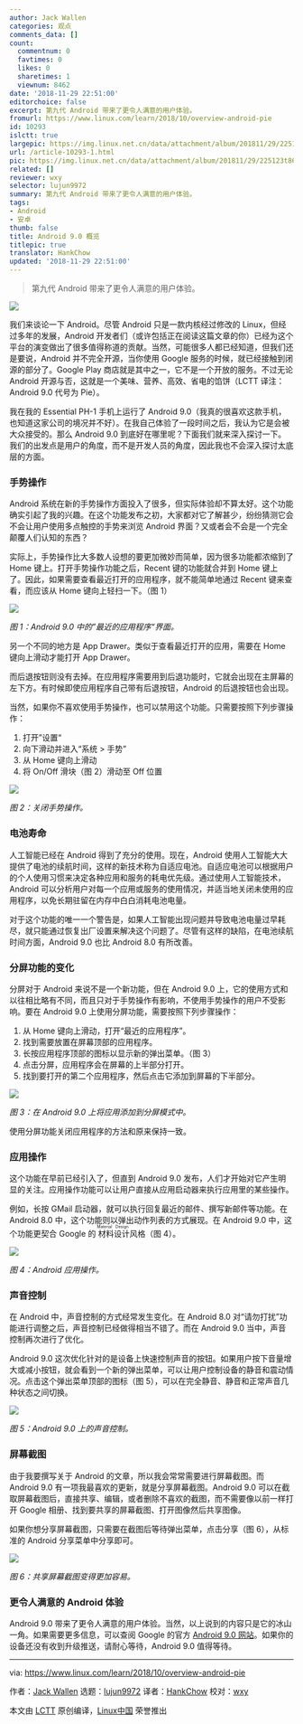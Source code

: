 ```yaml
---
author: Jack Wallen
categories: 观点
comments_data: []
count:
  commentnum: 0
  favtimes: 0
  likes: 0
  sharetimes: 1
  viewnum: 8462
date: '2018-11-29 22:51:00'
editorchoice: false
excerpt: 第九代 Android 带来了更令人满意的用户体验。
fromurl: https://www.linux.com/learn/2018/10/overview-android-pie
id: 10293
islctt: true
largepic: https://img.linux.net.cn/data/attachment/album/201811/29/225123t86656zhbvbk6be6.jpg
url: /article-10293-1.html
pic: https://img.linux.net.cn/data/attachment/album/201811/29/225123t86656zhbvbk6be6.jpg.thumb.jpg
related: []
reviewer: wxy
selector: lujun9972
summary: 第九代 Android 带来了更令人满意的用户体验。
tags:
- Android
- 安卓
thumb: false
title: Android 9.0 概览
titlepic: true
translator: HankChow
updated: '2018-11-29 22:51:00'
---
```



> 
> 第九代 Android 带来了更令人满意的用户体验。
> 
> 
> 


![](/data/attachment/album/201811/29/225123t86656zhbvbk6be6.jpg)


我们来谈论一下 Android。尽管 Android 只是一款内核经过修改的 Linux，但经过多年的发展，Android 开发者们（或许包括正在阅读这篇文章的你）已经为这个平台的演变做出了很多值得称道的贡献。当然，可能很多人都已经知道，但我们还是要说，Android 并不完全开源，当你使用 Google 服务的时候，就已经接触到闭源的部分了。Google Play 商店就是其中之一，它不是一个开放的服务。不过无论 Android 开源与否，这就是一个美味、营养、高效、省电的馅饼（LCTT 译注：Android 9.0 代号为 Pie）。


我在我的 Essential PH-1 手机上运行了 Android 9.0（我真的很喜欢这款手机，也知道这家公司的境况并不好）。在我自己体验了一段时间之后，我认为它是会被大众接受的。那么 Android 9.0 到底好在哪里呢？下面我们就来深入探讨一下。我们的出发点是用户的角度，而不是开发人员的角度，因此我也不会深入探讨太底层的方面。


### 手势操作


Android 系统在新的手势操作方面投入了很多，但实际体验却不算太好。这个功能确实引起了我的兴趣。在这个功能发布之初，大家都对它了解甚少，纷纷猜测它会不会让用户使用多点触控的手势来浏览 Android 界面？又或者会不会是一个完全颠覆人们认知的东西？


实际上，手势操作比大多数人设想的要更加微妙而简单，因为很多功能都浓缩到了 Home 键上。打开手势操作功能之后，Recent 键的功能就合并到 Home 键上了。因此，如果需要查看最近打开的应用程序，就不能简单地通过 Recent 键来查看，而应该从 Home 键向上轻扫一下。（图 1）


![](/data/attachment/album/201811/29/224525li48k8vvz1mw1zgv.jpg)


*图 1：Android 9.0 中的”最近的应用程序“界面。*


另一个不同的地方是 App Drawer。类似于查看最近打开的应用，需要在 Home 键向上滑动才能打开 App Drawer。


而后退按钮则没有去掉。在应用程序需要用到后退功能时，它就会出现在主屏幕的左下方。有时候即使应用程序自己带有后退按钮，Android 的后退按钮也会出现。


当然，如果你不喜欢使用手势操作，也可以禁用这个功能。只需要按照下列步骤操作：


1. 打开”设置“
2. 向下滑动并进入“系统 > 手势”
3. 从 Home 键向上滑动
4. 将 On/Off 滑块（图 2）滑动至 Off 位置


![](/data/attachment/album/201811/29/224536zxkkb2tkx4ltjtxi.jpg)


*图 2：关闭手势操作。*


### 电池寿命


人工智能已经在 Android 得到了充分的使用。现在，Android 使用人工智能大大提供了电池的续航时间，这样的新技术称为自适应电池。自适应电池可以根据用户的个人使用习惯来决定各种应用和服务的耗电优先级。通过使用人工智能技术，Android 可以分析用户对每一个应用或服务的使用情况，并适当地关闭未使用的应用程序，以免长期驻留在内存中白白消耗电池电量。


对于这个功能的唯一一个警告是，如果人工智能出现问题并导致电池电量过早耗尽，就只能通过恢复出厂设置来解决这个问题了。尽管有这样的缺陷，在电池续航时间方面，Android 9.0 也比 Android 8.0 有所改善。


### 分屏功能的变化


分屏对于 Android 来说不是一个新功能，但在 Android 9.0 上，它的使用方式和以往相比略有不同，而且只对于手势操作有影响，不使用手势操作的用户不受影响。要在 Android 9.0 上使用分屏功能，需要按照下列步骤操作：


1. 从 Home 键向上滑动，打开“最近的应用程序”。
2. 找到需要放置在屏幕顶部的应用程序。
3. 长按应用程序顶部的图标以显示新的弹出菜单。（图 3）
4. 点击分屏，应用程序会在屏幕的上半部分打开。
5. 找到要打开的第二个应用程序，然后点击它添加到屏幕的下半部分。


![](/data/attachment/album/201811/29/224548pprb0ftsb0vrtjf3.jpg)


*图 3：在 Android 9.0 上将应用添加到分屏模式中。*


使用分屏功能关闭应用程序的方法和原来保持一致。


### 应用操作


这个功能在早前已经引入了，但直到 Android 9.0 发布，人们才开始对它产生明显的关注。应用操作功能可以让用户直接从应用启动器来执行应用里的某些操作。


例如，长按 GMail 启动器，就可以执行回复最近的邮件、撰写新邮件等功能。在 Android 8.0 中，这个功能则以弹出动作列表的方式展现。在 Android 9.0 中，这个功能更契合 Google 的<ruby> 材料设计 <rt>  Material Design </rt></ruby>风格（图 4）。


![](/data/attachment/album/201811/29/224606jzyaagpaicwr2cc3.jpg)


*图 4：Android 应用操作。*


### 声音控制


在 Android 中，声音控制的方式经常发生变化。在 Android 8.0 对“请勿打扰”功能进行调整之后，声音控制已经做得相当不错了。而在 Android 9.0 当中，声音控制再次进行了优化。


Android 9.0 这次优化针对的是设备上快速控制声音的按钮。如果用户按下音量增大或减小按钮，就会看到一个新的弹出菜单，可以让用户控制设备的静音和震动情况。点击这个弹出菜单顶部的图标（图 5），可以在完全静音、静音和正常声音几种状态之间切换。


![](/data/attachment/album/201811/29/224638tammzr2tx6y424ot.jpg)


*图 5：Android 9.0 上的声音控制。*


### 屏幕截图


由于我要撰写关于 Android 的文章，所以我会常常需要进行屏幕截图。而 Android 9.0 有一项我最喜欢的更新，就是分享屏幕截图。Android 9.0 可以在截取屏幕截图后，直接共享、编辑，或者删除不喜欢的截图，而不需要像以前一样打开 Google 相册、找到要共享的屏幕截图、打开图像然后共享图像。


如果你想分享屏幕截图，只需要在截图后等待弹出菜单，点击分享（图 6），从标准的 Android 分享菜单中分享即可。


![](/data/attachment/album/201811/30/110752e6tf6m9ihqtwymu9.png)


*图 6：共享屏幕截图变得更加容易。*


### 更令人满意的 Android 体验


Android 9.0 带来了更令人满意的用户体验。当然，以上说到的内容只是它的冰山一角。如果需要更多信息，可以查阅 Google 的官方 [Android 9.0 网站](https://www.android.com/versions/pie-9-0/)。如果你的设备还没有收到升级推送，请耐心等待，Android 9.0 值得等待。




---


via: <https://www.linux.com/learn/2018/10/overview-android-pie>


作者：[Jack Wallen](https://www.linux.com/users/jlwallen) 选题：[lujun9972](https://github.com/lujun9972) 译者：[HankChow](https://github.com/HankChow) 校对：[wxy](https://github.com/wxy)


本文由 [LCTT](https://github.com/LCTT/TranslateProject) 原创编译，[Linux中国](https://linux.cn/) 荣誉推出